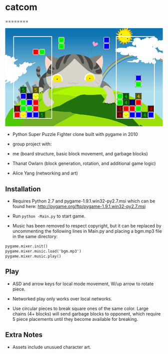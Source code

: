 # catcom
========

![alt text](https://github.com/Meepasaurus/catcom/blob/master/assets/catcom1.jpg?raw=true "catcom screenshot")

- Python Super Puzzle Fighter clone built with pygame in 2010

- group project with:
 
 - me (board structure, basic block movement, and garbage blocks)
 
 - Thanat Owlarn (block generation, rotation, and additional game logic)
 
 - Alice Yang (networking and art)

## Installation

- Requires Python 2.7 and pygame-1.9.1.win32-py2.7.msi which can be found here: http://pygame.org/ftp/pygame-1.9.1.win32-py2.7.msi

- Run ```python -Main.py``` to start game.

- Music has been removed to respect copyright, but it can be replaced by uncommenting the following lines in Main.py and placing a bgm.mp3 file in the same directory:

```
pygame.mixer.init()
pygame.mixer.music.load('bgm.mp3')
pygame.mixer.music.play()
```

## Play

- ASD and arrow keys for local mode movement, W/up arrow to rotate piece.

- Networked play only works over local networks.

- Use circular pieces to break square ones of the same color. Large chains (4+ blocks) will send garbage blocks to opponent, which require 5 piece placements until they become available for breaking.

## Extra Notes

- Assets include unusued character art.
